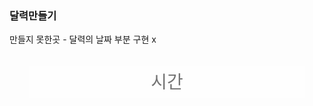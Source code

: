 ### 달력만들기

만들지 못한곳 - 달력의 날짜 부분 구현 x

<!DOCTYPE html>
<html>
<head>
<meta charset="UTF-8">
<title>Insert title here</title>
<style>
	ul, li{
		margin:0; padding:0; list-style-type:none; 
	}
    #mainCal{
		margin:10PX auto;
		width:440px;
		padding:20px;
		background:url(../img/03.jpg) no-repeat;
		background-size: 100% 500px;
		border-radius: 10px;

	}
	#timer, #cal{
		background-color: #fff;
		opacity: 0.6;
	}
	
	/*시계*/
	#timer{
		font-size: 2em;
		text-align: center;
		line-height: 50px;
	}
	/*달력*/
	#cal{
		overflow:auto;
		margin-top:10px;
	}
	#cal>h2{
		text-align:center;
	}
	
	 #cal>ul>li{
		float:left;
		width:14.28%;
		text-align:center;
		line-height: 40px;
		font-weight: bold;
	}

</style>

<script>
	var nowDate = new Date();//년원일시분초
	var imgName = ['01.jpg','02.jpg','03.jpg','04.jpg','05.jpg'];
	//시간셋팅 함수
	function setTimer() {
		now = new Date();
		var h = now.getHours();
		var m = now.getMinutes();
		var s = now.getSeconds();

		var showTime = "";
		if(h<10) showTime+= "0";
		showTime += h+":"
		if(m<10) showTime="0";
		showTime +=m+":"
		if(s<10) showTime+="0";
		showTime +=s;
		
		document.getElementById("timer").innerHTML = showTime;
		
		//배경미미지 변경
		var srcImage = imgName[s%imgName.length];//
		document.getElementById("mainCal").style.backgroundImage = "url(../img/"+srcImage+")";
		
	}
	
	function setNowDate() {
		//이번달1일에 대한 요일
		var date = nowDate.getDate();
		nowDate.setDate(1);//1로 변경
		var week = nowDate.getDay();//요일구하기 일:0
		var year = nowDate.getFullYear();//년도
		var month = nowDate.getMonth()+1;//월
		
		nowDate = new Date(nowDate.getYear(), nowDate.getMonth()+1, 0);
		var lastDay = nowDate.getDate();
		
		var tag = "<h2>"+year+"년 "+month+"월</h2>";
		
		//요일명 출력
		tag += "<ul><li>일</li><li>월</li><li>화</li><li>수</li><li>목</li><li>금</li><li>토</li>";
		//공백구하기
		for(var i=1; i<=week; i++){
			tag += "<li>&nbsp;</li>"
		}
		for(var d=1; d<=lastDay; d++){
			if(d==date){
				tag += "<li style='background:yellow'>"+d+"</li>"
			}else{
				tag += "<li>"+d+"</li>"
			}
			
		}
		tag += "</ul>";
		console.log(tag);
		document.getElementById("cal").innerHTML = tag;
	}
</script>
</head>


<body onload="setInterval('setTimer()',1000); setNowDate();">
<div id="mainCal">
	<div id="timer">시간</div>
	<script>
		setTimer();
	</script>
	<div id="cal">
		</div>
</div>
<div>
</div>
</body>

</html>